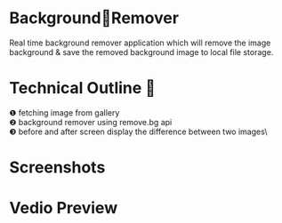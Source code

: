 # Background🦰Remover
Real time background remover application which will remove the image background & save the removed background image to local file storage.
# Technical Outline 📕
❶ fetching image from gallery\
❷ background remover using remove.bg api\
❸ before and after screen display the difference between two images\
# Screenshots
# Vedio Preview
